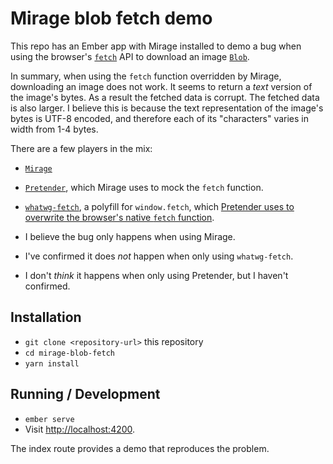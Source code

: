 # Mirage blob fetch demo

This repo has an Ember app with Mirage installed to demo a bug
when using the browser's [`fetch`](https://developer.mozilla.org/en-US/docs/Web/API/Fetch_API) API to download an image [`Blob`](https://developer.mozilla.org/en-US/docs/Web/API/Blob).

In summary, when using the `fetch` function overridden by Mirage, downloading an image does not work.
It seems to return a *text* version of the image's bytes. As a result the fetched data is corrupt.
The fetched data is also larger. I believe this is because the text representation of the image's bytes
is UTF-8 encoded, and therefore each of its "characters" varies in width from 1-4 bytes.

There are a few players in the mix:

* [`Mirage`](https://github.com/miragejs/ember-cli-mirage)
* [`Pretender`](https://github.com/pretenderjs/pretender), which Mirage uses to mock the `fetch` function.
* [`whatwg-fetch`](https://github.com/github/fetch), a polyfill for `window.fetch`, which [Pretender uses to
overwrite the browser's native `fetch` function](https://github.com/pretenderjs/pretender/blob/46145a51c6b6900b24517793929c8c2c1fa4ba20/src/index.ts#L64).


* I believe the bug only happens when using Mirage.
* I've confirmed it does *not* happen when only using `whatwg-fetch`.
* I don't *think* it happens when only using Pretender, but I haven't confirmed.

## Installation

* `git clone <repository-url>` this repository
* `cd mirage-blob-fetch`
* `yarn install`

## Running / Development

* `ember serve`
* Visit [http://localhost:4200](http://localhost:4200).

The index route provides a demo that reproduces the problem.
